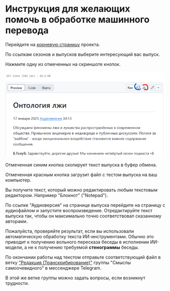 # Инструкция для желающих помочь в обработке машинного перевода

Перейдите на [корневую страницу](https://github.com/vb64/meanings.self.evident/blob/main/content/README.md) проекта.

По ссылкам сезонов и выпусков выберите интересующий вас выпуск.

Нажмите одну из отмеченных на скриншоте кнопок.

![Копирование и загрузка](md_download_1.png)

Отмеченная синим кнопка скопирует текст выпуска в буфер обмена.

Отмеченная красным кнопка загрузит файл с тестом выпуска на ваш компьютер.

Вы получите текст, который можно редактировать любым текстовым редактором.
Например "Блокнот" ("Notepad").

По ссылке "Аудиоверсия" на странице выпуска перейдите на страницу с аудиофайлом и запустите воспроизведение.
Отредактируйте текст выпуска так, чтобы он максимально точно соответствовал сказанному авторами.

Пожалуйста, проверяйте результат, если вы использовали автоматическую обработку текста ИИ-инструментами.
Обычно это приводит к получению вольного пересказа беседы в исполнении ИИ-модели, а не к получению требуемой **стенограммы** беседы.

По окончании работы над текстом отправьте соответствующий файл в ветку ["Редакция (Транскрибирование)"](https://t.me/c/1923776800/371293)
группы "Смыслы самоочевидного" в мессенджере Telegram.

В этой же ветке группы можно задать вопросы, если возникнут трудности.
